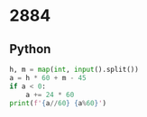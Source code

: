 # 2884

## Python

```python
h, m = map(int, input().split())
a = h * 60 + m - 45
if a < 0:
    a += 24 * 60
print(f'{a//60} {a%60}')
```
